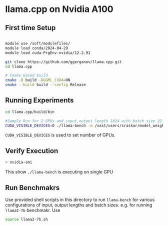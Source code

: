 # llama.cpp on Nvidia A100

## First time Setup

```bash

module use /soft/modulefiles/
module load conda/2024-04-29 
module load cuda-PrgEnv-nvidia/12.2.91 

git clone https://github.com/ggerganov/llama.cpp.git
cd llama.cpp

# Cmake based build
cmake -B build -DGGML_CUDA=ON
cmake --build build --config Release

```


## Running Experiments 

```bash
cd llama.cpp/build/bin

#Sample Run for 2 GPUs and input,output length 1024 with batch size 32
CUDA_VISIBLE_DEVICES=0 ./llama-bench -m /vast/users/sraskar/model_weights/GGUF_weights/llama_3_8b_f16.gguf -p 1024 -n 1024 -pg 1024,1024 -b 32 -r 1 -o csv

```
`CUDA_VISIBLE_DEVICES` is used to set number of GPUs.

## Verify Execution 

```bash
> nvidia-smi

```

This show `./llama-bench` is executing on single GPU

## Run Benchmakrs 

Use provided shell scripts in this directory to run `llama-bench` for various configurations of input, output lengths and batch sizes. 
e.g. for running `llama2-7b` benchmakr. Use

```bash
source llama2-7b.sh
```